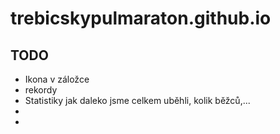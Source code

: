 # trebicskypulmaraton.github.io

## TODO
- Ikona v záložce
- rekordy
- Statistiky jak daleko jsme celkem uběhli, kolik běžců,...
-
- 